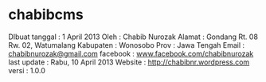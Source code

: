 chabibcms
=========

DIbuat 
tanggal     : 1 April 2013
Oleh        : Chabib Nurozak
Alamat      : Gondang Rt. 08 Rw. 02, Watumalang
Kabupaten   : Wonosobo
Prov        : Jawa Tengah
Email       : chabibnurozak@gmail.com
facebook    : www.facebook.com/chabibnurozak
last update : Rabu, 10 April 2013
Website     : http://chabibnr.wordpress.com
versi       : 1.0.0
